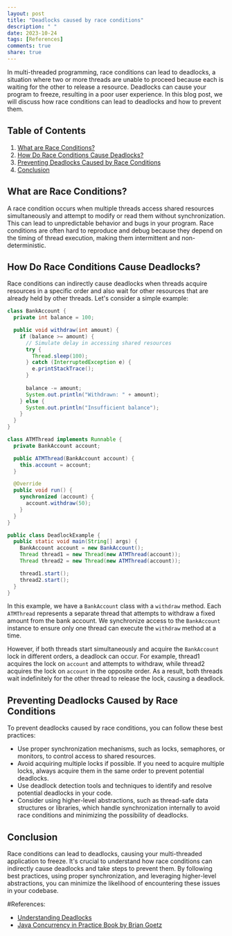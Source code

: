 ```yaml
---
layout: post
title: "Deadlocks caused by race conditions"
description: " "
date: 2023-10-24
tags: [References]
comments: true
share: true
---
```


In multi-threaded programming, race conditions can lead to deadlocks, a situation where two or more threads are unable to proceed because each is waiting for the other to release a resource. Deadlocks can cause your program to freeze, resulting in a poor user experience. In this blog post, we will discuss how race conditions can lead to deadlocks and how to prevent them.

## Table of Contents
1. [What are Race Conditions?](#what-are-race-conditions)
2. [How Do Race Conditions Cause Deadlocks?](#how-do-race-conditions-cause-deadlocks)
3. [Preventing Deadlocks Caused by Race Conditions](#preventing-deadlocks-caused-by-race-conditions)
4. [Conclusion](#conclusion)

## What are Race Conditions?
A race condition occurs when multiple threads access shared resources simultaneously and attempt to modify or read them without synchronization. This can lead to unpredictable behavior and bugs in your program. Race conditions are often hard to reproduce and debug because they depend on the timing of thread execution, making them intermittent and non-deterministic.

## How Do Race Conditions Cause Deadlocks?
Race conditions can indirectly cause deadlocks when threads acquire resources in a specific order and also wait for other resources that are already held by other threads. Let's consider a simple example:

```java
class BankAccount {
  private int balance = 100;

  public void withdraw(int amount) {
    if (balance >= amount) {
      // Simulate delay in accessing shared resources
      try {
        Thread.sleep(100);
      } catch (InterruptedException e) {
        e.printStackTrace();
      }
      
      balance -= amount;
      System.out.println("Withdrawn: " + amount);
    } else {
      System.out.println("Insufficient balance");
    }
  }
}

class ATMThread implements Runnable {
  private BankAccount account;

  public ATMThread(BankAccount account) {
    this.account = account;
  }

  @Override
  public void run() {
    synchronized (account) {
      account.withdraw(50);
    }
  }
}

public class DeadlockExample {
  public static void main(String[] args) {
    BankAccount account = new BankAccount();
    Thread thread1 = new Thread(new ATMThread(account));
    Thread thread2 = new Thread(new ATMThread(account));

    thread1.start();
    thread2.start();
  }
}
```

In this example, we have a `BankAccount` class with a `withdraw` method. Each `ATMThread` represents a separate thread that attempts to withdraw a fixed amount from the bank account. We synchronize access to the `BankAccount` instance to ensure only one thread can execute the `withdraw` method at a time.

However, if both threads start simultaneously and acquire the `BankAccount` lock in different orders, a deadlock can occur. For example, thread1 acquires the lock on `account` and attempts to withdraw, while thread2 acquires the lock on `account` in the opposite order. As a result, both threads wait indefinitely for the other thread to release the lock, causing a deadlock.

## Preventing Deadlocks Caused by Race Conditions
To prevent deadlocks caused by race conditions, you can follow these best practices:
- Use proper synchronization mechanisms, such as locks, semaphores, or monitors, to control access to shared resources.
- Avoid acquiring multiple locks if possible. If you need to acquire multiple locks, always acquire them in the same order to prevent potential deadlocks.
- Use deadlock detection tools and techniques to identify and resolve potential deadlocks in your code.
- Consider using higher-level abstractions, such as thread-safe data structures or libraries, which handle synchronization internally to avoid race conditions and minimizing the possibility of deadlocks.

## Conclusion
Race conditions can lead to deadlocks, causing your multi-threaded application to freeze. It's crucial to understand how race conditions can indirectly cause deadlocks and take steps to prevent them. By following best practices, using proper synchronization, and leveraging higher-level abstractions, you can minimize the likelihood of encountering these issues in your codebase.

#References:
- [Understanding Deadlocks](https://en.wikipedia.org/wiki/Deadlock)
- [Java Concurrency in Practice Book by Brian Goetz](https://jcip.net/)